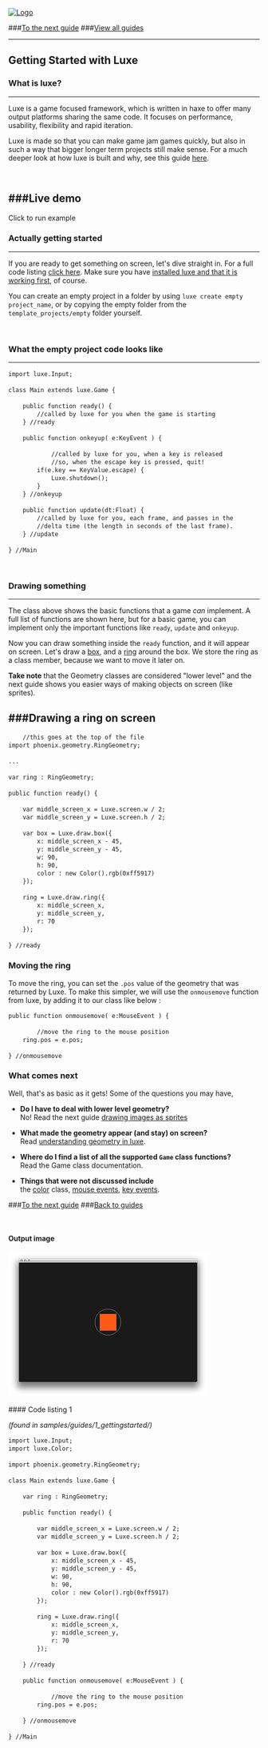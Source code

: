 
[![Logo](http://luxeengine.com/images/logo.png)](index.html)

###[To the next guide](guide.sprites.html)
###[View all guides](guide.html)

----

## Getting Started with Luxe

### What is luxe?
---

Luxe is a game focused framework, which is written in haxe to offer many output platforms sharing the same code.
It focuses on performance, usability, flexibility and rapid iteration.   

Luxe is made so that you can make game jam games quickly, but also in such a way that bigger longer term projects still make sense. 
For a much deeper look at how luxe is built and why, see this guide [here](understandingluxe.html).

&nbsp;

###Live demo
---
<div data-content="samples/1_gettingstarted/index.html" class="sample"> <p>Click to run example</p> </div>


### Actually getting started

---
If you are ready to get something on screen, let's dive straight in. For a full code listing [click here](#code).
Make sure you have [installed luxe and that it is working first](setup.html), of course.    

You can create an empty project in a folder by using `luxe create empty project_name`, or by copying the empty folder from the `template_projects/empty` folder yourself.

&nbsp;

### What the empty project code looks like

---

    import luxe.Input;

    class Main extends luxe.Game {

        public function ready() {
        	//called by luxe for you when the game is starting
        } //ready
      
        public function onkeyup( e:KeyEvent ) {

        		//called by luxe for you, when a key is released
                //so, when the escape key is pressed, quit!
            if(e.key == KeyValue.escape) {
                Luxe.shutdown();
            }
        } //onkeyup

        public function update(dt:Float) {
        	//called by luxe for you, each frame, and passes in the
            //delta time (the length in seconds of the last frame).
        } //update

    } //Main

&nbsp;

### Drawing something
---

The class above shows the basic functions that a game _can_ implement. A full list of functions are shown here, but for a basic game, you can implement only the important functions like `ready`, `update` and `onkeyup`.    

Now you can draw something inside the `ready` function, and it will appear on screen. Let's draw a [box](luxe.draw.html#box), and a [ring](luxe.draw.html#ring) around the box. We store the ring as a class member, because we want to move it later on. 

**Take note** that the Geometry classes are considered "lower level" and the next guide shows you easier ways of making objects on screen (like sprites).

###Drawing a ring on screen
--- 
        //this goes at the top of the file
    import phoenix.geometry.RingGeometry;

    ... 

	var ring : RingGeometry;

    public function ready() {

        var middle_screen_x = Luxe.screen.w / 2;
        var middle_screen_y = Luxe.screen.h / 2;

        var box = Luxe.draw.box({
            x: middle_screen_x - 45,
            y: middle_screen_y - 45,
            w: 90,
            h: 90,
            color : new Color().rgb(0xff5917)
        });

        ring = Luxe.draw.ring({
            x: middle_screen_x,
            y: middle_screen_y,
            r: 70
        });

    } //ready

### Moving the ring

To move the ring, you can set the `.pos` value of the geometry that was returned by Luxe. To make this simpler, we will use the `onmousemove` function from luxe, by adding it to our class like below :
	
	public function onmousemove( e:MouseEvent ) {

            //move the ring to the mouse position
        ring.pos = e.pos;

    } //onmousemove


### What comes next

Well, that's as basic as it gets! 
Some of the questions you may have, 

- **Do I have to deal with lower level geometry?**   
No! Read the next guide [drawing images as sprites](guide.sprites.html)   

- **What made the geometry appear (and stay) on screen?**   
Read [understanding geometry in luxe](guide.geometry.html).   

- **Where do I find a list of all the supported `Game` class functions?**    
Read the Game class documentation.   

- **Things that were not discussed include**    
the [color](guide.color.html) class, [mouse events](guide.input.html), [key events](guide.input.html).

###[To the next guide](guide.sprites.html)
###[Back to guides](guide.html)

&nbsp;

#### Output image

![getting started screenshot](images/guide.gettingstarted.png)

<a name="code">
#### Code listing 1 
</a>

_(found in samples/guides/1_gettingstarted/)_


    import luxe.Input;
    import luxe.Color;

    import phoenix.geometry.RingGeometry;

    class Main extends luxe.Game {

        var ring : RingGeometry;

        public function ready() {

            var middle_screen_x = Luxe.screen.w / 2;
            var middle_screen_y = Luxe.screen.h / 2;

            var box = Luxe.draw.box({
                x: middle_screen_x - 45,
                y: middle_screen_y - 45,
                w: 90,
                h: 90,
                color : new Color().rgb(0xff5917)
            });

            ring = Luxe.draw.ring({
                x: middle_screen_x,
                y: middle_screen_y,
                r: 70
            });

        } //ready

        public function onmousemove( e:MouseEvent ) {

                //move the ring to the mouse position
            ring.pos = e.pos;

        } //onmousemove

    } //Main


&nbsp;

